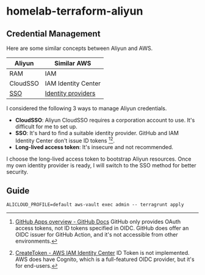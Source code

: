 # homelab-terraform-aliyun

## Credential Management

Here are some similar concepts between Aliyun and AWS.

| Aliyun   | Similar AWS          |
| -------- | -------------------- |
| RAM      | IAM                  |
| CloudSSO | IAM Identity Center  |
| [SSO]    | [Identity providers] |

[sso]: https://www.alibabacloud.com/help/en/ram/user-guide/sso-overview
[Identity providers]: https://docs.aws.amazon.com/IAM/latest/UserGuide/id_roles_providers.html

I considered the following 3 ways to manage Aliyun credentials.

- **CloudSSO**: Aliyun CloudSSO requires a corporation account to use. It's
  difficult for me to set up.
- **SSO**: It's hard to find a suitable identity provider. GitHub and
  IAM Identity Center don't issue ID tokens [^1][^2].
- **Long-lived access token**: It's insecure and not recommended.

[^1]:
    [GitHub Apps overview - GitHub Docs](https://docs.github.com/en/apps/overview)
    GitHub only provides OAuth access tokens, not ID tokens specified in OIDC.
    GitHub does offer an OIDC issuer for GitHub Action, and it's not accessible
    from other environments.

[^2]:
    [CreateToken - AWS IAM Identity Center](https://docs.aws.amazon.com/singlesignon/latest/OIDCAPIReference/API_CreateToken.html#API_CreateToken_ResponseSyntax)
    ID Token is not implemented. AWS does have Cognito, which is a full-featured
    OIDC provider, but it's for end-users.

I choose the long-lived access token to bootstrap Aliyun resources. Once my own
identity provider is ready, I will switch to the SSO method for better security.

## Guide

```shell
ALICLOUD_PROFILE=default aws-vault exec admin -- terragrunt apply
```
